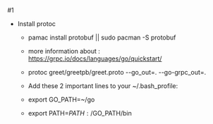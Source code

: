 #1
- Install protoc
    - pamac install protobuf || sudo pacman -S protobuf
    - more information about : https://grpc.io/docs/languages/go/quickstart/
    - protoc greet/greetpb/greet.proto --go_out=. --go-grpc_out=.
    - Add these 2 important lines to your ~/.bash_profile:

    - export GO_PATH=~/go
    - export PATH=$PATH:/$GO_PATH/bin
